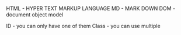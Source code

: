 HTML - HYPER TEXT MARKUP LANGUAGE
MD - MARK DOWN
DOM - document object model

ID - you can only have one of them
Class - you can use multiple
